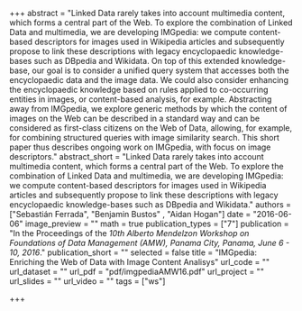 +++
abstract = "Linked Data rarely takes into account multimedia content, which forms a central part of the Web. To explore the combination of Linked Data and multimedia, we are developing IMGpedia: we compute content-based descriptors for images used in Wikipedia articles and subsequently propose to link these descriptions with legacy encyclopaedic knowledge-bases such as DBpedia and Wikidata. On top of this extended knowledge-base, our goal is to consider a unified query system that accesses both the encyclopaedic data and the image data. We could also consider enhancing the encyclopaedic knowledge based on rules applied to co-occurring entities in images, or content-based analysis, for example. Abstracting away from IMGpedia, we explore generic methods by which the content of images on the Web can be described in a standard way and can be considered as first-class citizens on the Web of Data, allowing, for example, for combining structured queries with image similarity search. This short paper thus describes ongoing work on IMGpedia, with focus on image descriptors."
abstract_short = "Linked Data rarely takes into account multimedia content, which forms a central part of the Web. To explore the combination of Linked Data and multimedia, we are developing IMGpedia: we compute content-based descriptors for images used in Wikipedia articles and subsequently propose to link these descriptions with legacy encyclopaedic knowledge-bases such as DBpedia and Wikidata."
authors = ["Sebastián Ferrada", "Benjamin Bustos" , "Aidan Hogan"]
date = "2016-06-06"
image_preview = ""
math = true
publication_types = ["7"]
publication = "In the Proceedings of the *10th Alberto Mendelzon Workshop on Foundations of Data Management (AMW), Panama City, Panama, June 6 - 10, 2016*."
publication_short = ""
selected = false
title = "IMGpedia: Enriching the Web of Data with Image Content Analisys"
url_code = ""
url_dataset = ""
url_pdf = "pdf/imgpediaAMW16.pdf"
url_project = ""
url_slides = ""
url_video = ""
tags = ["ws"]

+++
